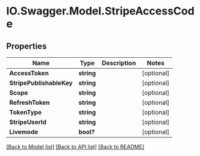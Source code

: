 # IO.Swagger.Model.StripeAccessCode
## Properties

Name | Type | Description | Notes
------------ | ------------- | ------------- | -------------
**AccessToken** | **string** |  | [optional] 
**StripePublishableKey** | **string** |  | [optional] 
**Scope** | **string** |  | [optional] 
**RefreshToken** | **string** |  | [optional] 
**TokenType** | **string** |  | [optional] 
**StripeUserId** | **string** |  | [optional] 
**Livemode** | **bool?** |  | [optional] 

[[Back to Model list]](../README.md#documentation-for-models) [[Back to API list]](../README.md#documentation-for-api-endpoints) [[Back to README]](../README.md)

